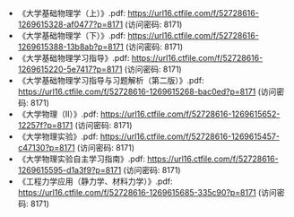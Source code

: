 - 《大学基础物理学（上）》.pdf: https://url16.ctfile.com/f/52728616-1269615328-af0477?p=8171 (访问密码: 8171)
- 《大学基础物理学（下）》.pdf: https://url16.ctfile.com/f/52728616-1269615388-13b8ab?p=8171 (访问密码: 8171)
- 《大学基础物理学习指导》.pdf: https://url16.ctfile.com/f/52728616-1269615220-5e7417?p=8171 (访问密码: 8171)
- 《大学基础物理学习指导与习题解析（第二版）》.pdf: https://url16.ctfile.com/f/52728616-1269615268-bac0ed?p=8171 (访问密码: 8171)
- 《大学物理（Ⅱ）》.pdf: https://url16.ctfile.com/f/52728616-1269615652-12257f?p=8171 (访问密码: 8171)
- 《大学物理实验》.pdf: https://url16.ctfile.com/f/52728616-1269615457-c47130?p=8171 (访问密码: 8171)
- 《大学物理实验自主学习指南》.pdf: https://url16.ctfile.com/f/52728616-1269615595-d1a3f9?p=8171 (访问密码: 8171)
- 《工程力学应用（静力学、材料力学）》.pdf: https://url16.ctfile.com/f/52728616-1269615685-335c90?p=8171 (访问密码: 8171)
